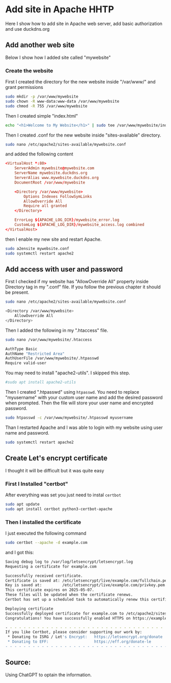 # Add site in Apache HHTP

Here I show how to add site in Apache web server, add basic authorization and use duckdns.org

## Add another web site

Below I show how I added  site called "mywebsite"

### Create the website

First I  created the directory for the new website inside "/var/www/" and grant permissions

```bash
sudo mkdir -p /var/www/mywebsite
sudo chown -R www-data:www-data /var/www/mywebsite
sudo chmod -R 755 /var/www/mywebsite
```

Then I created simple "index.html" 

```bash
echo "<h1>Welcome to My Website</h1>" | sudo tee /var/www/mywebsite/index.html
```

Then I created .conf for the new website inside "sites-available" directory.

```bash
sudo nano /etc/apache2/sites-available/mywebsite.conf
```

and added the following content

```conf
<VirtualHost *:80>
    ServerAdmin mywebsite@mywebsite.com
    ServerName mywebsite.duckdns.org
    ServerAlias www.mywebsite.duckdns.org
    DocumentRoot /var/www/mywebsite

    <Directory /var/www/mywebsite>
        Options Indexes FollowSymLinks
        AllowOverride All
        Require all granted
    </Directory>

    ErrorLog ${APACHE_LOG_DIR}/mywebsite_error.log
    CustomLog ${APACHE_LOG_DIR}/mywebsite_access.log combined
</VirtualHost>
```

then I enable my new site and restart Apache.

```bash
sudo a2ensite mywebsite.conf
sudo systemctl restart apache2
```

## Add access with user and password

First I checked if my website has "AllowOverride All" property inside Directory tag in my ".conf" file. If you follow the previous chapter it should be present.

```bash
sudo nano /etc/apache2/sites-available/mywebsite.conf
```

```bash
<Directory /var/www/mywebsite>
    AllowOverride All
</Directory>
```

Then I added the following in my ".htaccess" file.

```bash
sudo nano /var/www/mywebsite/.htaccess

AuthType Basic
AuthName "Restricted Area"
AuthUserFile /var/www/mywebsite/.htpasswd
Require valid-user
```

You may need to install "apache2-utils". I skipped this step.

```bash
#sudo apt install apache2-utils
```

Then I created ".htpasswd" using `htpasswd`. You need to replace "myusername" with your custom user name and add the desired password when prompted. Then the file will store your user name and encrypted password.

```bash
sudo htpasswd -c /var/www/mywebsite/.htpasswd myusername
```

Than I restarted Apache and I was able to login with my website using user name and password.

```bash
sudo systemctl restart apache2
```

## Create Let's encrypt certificate

I thought it will be difficult but it was quite easy

### First I Installed "certbot"

After everything was set you just need to instal `certbot`

```bash
sudo apt update
sudo apt install certbot python3-certbot-apache
```

### Then I installed the certificate

I just executed the following command

```bash
sudo certbot --apache -d example.com
```

and I got this:

```bash
Saving debug log to /var/log/letsencrypt/letsencrypt.log
Requesting a certificate for example.com

Successfully received certificate.
Certificate is saved at: /etc/letsencrypt/live/example.com/fullchain.pem
Key is saved at:         /etc/letsencrypt/live/example.com/privkey.pem
This certificate expires on 2025-05-07.
These files will be updated when the certificate renews.
Certbot has set up a scheduled task to automatically renew this certificate in the background.

Deploying certificate
Successfully deployed certificate for example.com to /etc/apache2/sites-available/example-le-ssl.conf
Congratulations! You have successfully enabled HTTPS on https://example.com

- - - - - - - - - - - - - - - - - - - - - - - - - - - - - - - - - - - - - - - -
If you like Certbot, please consider supporting our work by:
 * Donating to ISRG / Let's Encrypt:   https://letsencrypt.org/donate
 * Donating to EFF:                    https://eff.org/donate-le
- - - - - - - - - - - - - - - - - - - - - - - - - - - - - - - - - - - - - - - -
```

## Source:
Using ChatGPT to optain the information.


